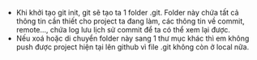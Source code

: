 
- Khi khởi tạo git init, git sẽ tạo ta 1 folder .git. Folder này chứa tất cả thông tin cần thiết cho project ta đang làm, các thông tin về commit, remote..., chứa log lưu lịch sử commit để ta có thể xem lại được.
- Nếu xoá hoặc di chuyển folder này sang 1 thư mục khác thì em không push được project hiện tại lên github vì file .git không còn ở local nữa.